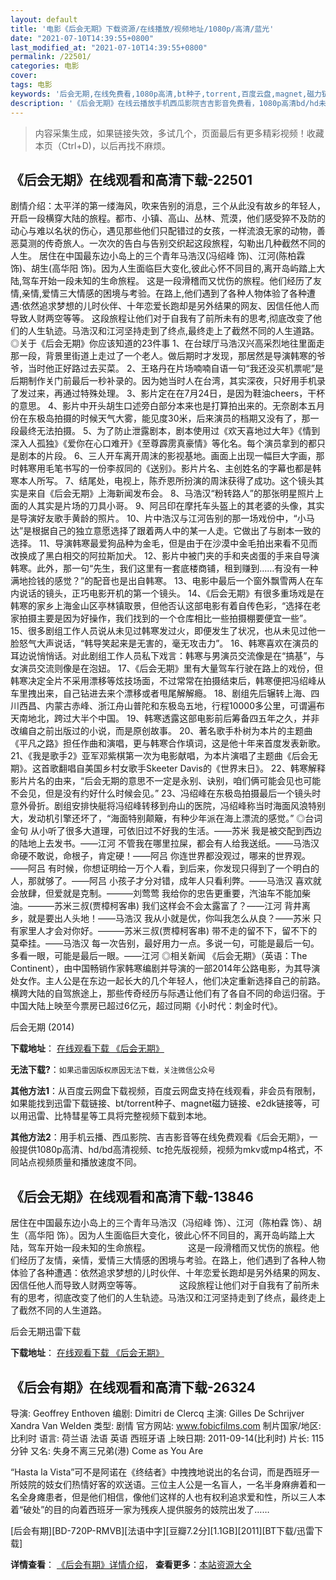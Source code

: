 ```yaml
---
layout: default
title: '电影《后会无期》下载资源/在线播放/视频地址/1080p/高清/蓝光'
date: "2021-07-10T14:39:55+0800"
last_modified_at: "2021-07-10T14:39:55+0800"
permalink: /22501/
categories: 电影
cover:
tags: 电影
keywords: '后会无期,在线免费看,1080p高清,bt种子,torrent,百度云盘,magnet,磁力链,迅雷下载资源'
description: '《后会无期》在线云播放手机西瓜影院吉吉影音免费看，1080p高清bd/hd未删减完整版和tc抢先枪版，mkv/mp4格式，附带bt/torrent种子、magnet/磁力链、百度云盘、网盘资源迅雷下载链接'
---
```


>内容采集生成，如果链接失效，多试几个，页面最后有更多精彩视频！收藏本页（Ctrl+D)，以后再找不麻烦。


## 《后会无期》在线观看和高清下载-22501

剧情介绍：太平洋的第一缕海风，吹来告别的消息，三个从此没有故乡的年轻人，开启一段横穿大陆的旅程。都市、小镇、高山、丛林、荒漠，他们感受猝不及防的动心与难以名状的伤心，遇见那些他们只配错过的女孩，一样流浪无家的动物，善恶莫测的传奇旅人。一次次的告白与告别交织起这段旅程，勾勒出几种截然不同的人生。   居住在中国最东边小岛上的三个青年马浩汉(冯绍峰 饰)、江河(陈柏霖 饰)、胡生(高华阳 饰)。因为人生面临巨大变化,彼此心怀不同目的,离开岛屿踏上大陆,驾车开始一段未知的生命旅程。   这是一段滑稽而又忧伤的旅程。他们经历了友情,亲情,爱情三大情感的困境与考验。在路上,他们遇到了各种人物体验了各种遭遇:依然追求梦想的儿时伙伴、十年恋爱长跑却是另外结果的网友、因信任他人而导致人财两空等等。   这段旅程让他们对于自我有了前所未有的思考,彻底改变了他们的人生轨迹。马浩汉和江河坚持走到了终点,最终走上了截然不同的人生道路。   ◎关于《后会无期》你应该知道的23件事   1、在台球厅马浩汉兴高采烈地往里面走那一段，背景里街道上走过了一个老人。做后期时才发现，那居然是导演韩寒的爷爷，当时他正好路过去买菜。   2、王珞丹在片场喃喃自语一句“我还没买机票呢”是后期制作关门前最后一秒补录的。因为她当时人在台湾，其实深夜，只好用手机录了发过来，再通过特殊处理。   3、影片定在在7月24日，是因为鞋油cheers，干杯的意思。   4、影片中开头胡生口述旁白部分本来也是打算拍出来的。无奈剧本五月份在东极岛拍摄的时候天气大雾，能见度30米，后来演员的档期又没有了，那一段最终无法拍摄。   5、为了防止泄露剧本，剧本使用过《欢天喜地过大年》《情到深入人孤独》《爱你在心口难开》《至尊霹雳真豪情》等化名。每个演员拿到的都只是剧本的片段。   6、三人开车离开周沫的影视基地。画面上出现一幅巨大字画，那时韩寒用毛笔书写的一份李叔同的《送别》。影片片名、主创姓名的字幕也都是韩寒本人所写。   7、结尾处，电视上，陈乔恩所扮演的周沫获得了成功。这个镜头其实是来自《后会无期》上海新闻发布会。   8、马浩汉“粉转路人”的那张明星照片上面的人其实是片场的刀具小哥。   9、阿吕印在摩托车头盔上的其老婆的头像，其实是导演好友歌手黄龄的照片。   10、片中浩汉与江河告别的那一场戏份中，“小马达”是根据自己的独立意愿选择了跟着两人中的某一人走。它做出了与剧本一致的选择。   11、导演韩寒最爱狗品种为金毛，但是由于在沙漠中金毛拍出来看不见而改换成了黑白相交的阿拉斯加犬。   12、影片中被门夹的手和夹卤蛋的手来自导演韩寒。此外，那一句“先生，我们这里有一套底楼商铺，租到赚到……有没有一种满地捡钱的感觉？”的配音也是出自韩寒。   13、电影中最后一个窗外飘雪两人在车内说话的镜头，正巧电影开机的第一个镜头。   14、《后会无期》有很多重场戏是在韩寒的家乡上海金山区亭林镇取景，但他否认这部电影有着自传色彩，“选择在老家拍摄主要是因为好操作，我们找到的一个仓库相比一些拍摄棚要便宜一些”。   15、很多剧组工作人员说从未见过韩寒发过火，即便发生了状况，也从未见过他一脸怒气大声说话，“韩导笑起来是无害的，毫无攻击力”。   16、韩寒喜欢在演员的耳边说悄悄话。对此剧组工作人员私下戏言：韩寒与男演员交流像是在“搞基”，与女演员交流则像是在泡妞。   17、《后会无期》里有大量驾车行驶在路上的戏份，但韩寒决定全片不采用漂移等炫技场面，不过常常在拍摄结束后，韩寒便把冯绍峰从车里拽出来，自己钻进去来个漂移或者甩尾解解瘾。   18、剧组先后辗转上海、四川西昌、内蒙古赤峰、浙江舟山普陀和东极岛五地，行程10000多公里，可谓遍布天南地北，跨过大半个中国。   19、韩寒透露这部电影前后筹备四五年之久，并非改编自之前出版过的小说，而是原创故事。   20、著名歌手朴树为本片的主题曲《平凡之路》担任作曲和演唱，更与韩寒合作填词，这是他十年来首度发表新歌。   21、《我是歌手2》亚军邓紫棋第一次为电影献唱，为本片演唱了主题曲《后会无期》。这首歌翻唱自美国乡村女歌手Skeeter Davis的《世界末日》。   22、韩寒解释影片片名的由来，“后会无期的意思不一定是永别、诀别，咱们俩可能会见也可能不会见，但是没有约好什么时候会见。”   23、冯绍峰在东极岛拍摄最后一个镜头时意外骨折。剧组安排快艇将冯绍峰转移到舟山的医院，冯绍峰称当时海面风浪特别大，发动机引擎还坏了，“海面特别颠簸，有种少年派在海上漂流的感觉。”   ◎台词金句   从小听了很多大道理，可依旧过不好我的生活。——苏米   我是被交配到西边的陆地上去发书。——江河   不管我在哪里拉屎，都会有人给我送纸。——马浩汉   命硬不敢说，命根子，肯定硬！——阿吕   你连世界都没观过，哪来的世界观。——阿吕   有时候，你想证明给一万个人看，到后来，你发现只得到了一个明白的人，那就够了。——阿吕   小孩子才分对错，成年人只看利弊。——马浩汉   喜欢就会放肆，但爱就是克制。———刘莺莺   我给你的忠告更重要，汽油车不能加柴油。———苏米三叔(贾樟柯客串)   我们这样会不会太露富了？——江河   背井离乡，就是要出人头地！——马浩汉   我从小就是优，你叫我怎么从良？——苏米   只有家里人才会对你好。———苏米三叔(贾樟柯客串)   带不走的留不下，留不下的莫牵挂。——马浩汉   每一次告别，最好用力一点。多说一句，可能是最后一句。多看一眼，可能是最后一眼。——江河   ◎相关新闻   《后会无期》（英语：The Continent），由中国畅销作家韩寒编剧并导演的一部2014年公路电影，为其导演处女作。主人公是在东边一起长大的几个年轻人，他们决定重新选择自己的前路。横跨大陆的自驾旅途上，那些传奇经历与际遇让他们有了各自不同的命运归宿。于中国大陆上映至今票房已超过6亿元，超过同期《小时代：刺金时代》。


后会无期 (2014)

**下载地址**： [在线观看下载 《后会无期》](https://www.btbtdy.me/btdy/dy436.html) 


**无法下载?**：`如果迅雷因版权原因无法下载，关注微信公众号 `

**其他方法1**：从百度云网盘下载视频，百度云网盘支持在线观看，非会员有限制，如果能找到迅雷下载链接、bt/torrent种子、magnet磁力链接、e2dk链接等，可以用迅雷、比特彗星等工具将完整视频下载到本地。

**其他方法2**：用手机云播、西瓜影院、吉吉影音等在线免费观看《后会无期》，一般提供1080p高清、hd/bd高清视频、tc抢先版视频，视频为mkv或mp4格式，不同站点视频质量和播放速度不同。


## 《后会无期》在线观看和高清下载-13846

居住在中国最东边小岛上的三个青年马浩汉（冯绍峰 饰）、江河（陈柏霖 饰）、胡生（高华阳 饰）。因为人生面临巨大变化，彼此心怀不同目的，离开岛屿踏上大陆，驾车开始一段未知的生命旅程。 　　　　这是一段滑稽而又忧伤的旅程。他们经历了友情，亲情，爱情三大情感的困境与考验。在路上，他们遇到了各种人物体验了各种遭遇：依然追求梦想的儿时伙伴、十年恋爱长跑却是另外结果的网友、因信任他人而导致人财两空等等。 　　　　这段旅程让他们对于自我有了前所未有的思考，彻底改变了他们的人生轨迹。马浩汉和江河坚持走到了终点，最终走上了截然不同的人生道路。<!---剧情end--->


后会无期迅雷下载

**下载地址**： [在线观看下载 《后会无期》](https://www.993dy.com//vod-detail-id-20645.html) 


## 《后会有期》在线观看和高清下载-26324

导演: Geoffrey Enthoven 编剧: Dimitri de Clercq 主演: Gilles De Schrijver Xandra Van Welden 类型: 剧情 官方网站: www.fobicfilms.com 制片国家/地区: 比利时 语言: 荷兰语 法语 英语 西班牙语 上映日期: 2011-09-14(比利时) 片长: 115分钟 又名: 失身不离三兄弟(港) Come as You Are

“Hasta la Vista”可不是阿诺在《终结者》中拽拽地说出的名台词，而是西班牙一所妓院的妓女们热情好客的欢送语。三位主人公是一名盲人，一名半身麻痹着和一名全身瘫患者，但是他们相信，像他们这样的人也有权利追求爱和性，所以三人本着“破处”的目的向着西班牙一家为残疾人提供服务的妓院出发了……


[后会有期][BD-720P-RMVB][法语中字][豆瓣7.2分][1.1GB][2011][BT下载/迅雷下载]

**详情查看**： [《后会有期》详情介绍](/movie/26324/)， **查看更多**：[本站资源大全](/movie/t/all/)

